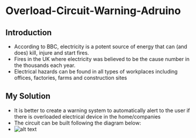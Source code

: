# Overload-Circuit-Warning-Adruino
## Introduction
- According to BBC, electricity is a potent source of energy that can (and does) kill, injure and start fires. 
- Fires in the UK where electricity was believed to be the cause number in the thousands each year. 
- Electrical hazards can be found in all types of workplaces including offices, factories, farms and construction sites
## My Solution
- It is better to create a warning system to automatically alert to the user if there is overloaded electrical device in the home/companies
- The circuit can be built following the diagram below:
- ![alt text](https://github.com/minhxiro/Overload-Circuit-Warning-Adruino/blob/src/demo/circuit.png)
